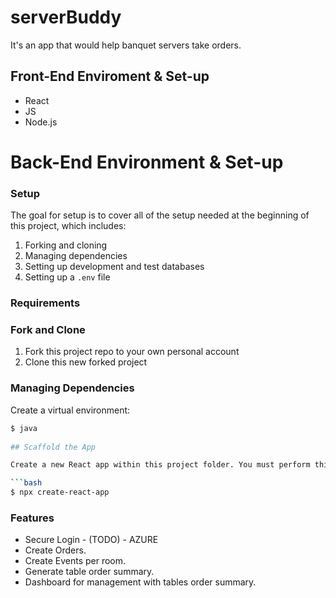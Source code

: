 # serverBuddy
It's an app that would help banquet servers take orders.

## Front-End Enviroment & Set-up

- React
- JS
- Node.js

# Back-End Environment & Set-up

### Setup

The goal for setup is to cover all of the setup needed at the beginning of this project, which includes:

1. Forking and cloning
1. Managing dependencies
1. Setting up development and test databases
1. Setting up a `.env` file

### Requirements

### Fork and Clone

1. Fork this project repo to your own personal account
1. Clone this new forked project

### Managing Dependencies

Create a virtual environment:

```bash
$ java
 
## Scaffold the App

Create a new React app within this project folder. You must perform this within this front-end project folder.

```bash
$ npx create-react-app
```

### Features

- Secure Login - (TODO) - AZURE
- Create Orders.
- Create Events per room.
- Generate table order summary.
- Dashboard for management with tables order summary.



